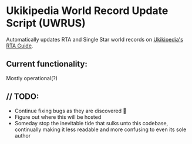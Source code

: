 # Ukikipedia World Record Update Script (UWRUS)

Automatically updates RTA and Single Star world records on [Ukikipedia's RTA Guide](https://ukikipedia.net/wiki/RTA_Guide).

## Current functionality:
Mostly operational(?)

## // TODO:
- Continue fixing bugs as they are discovered 🐜
- Figure out where this will be hosted
- Someday stop the inevitable tide that sulks unto this
codebase, continually making it less readable and more
confusing to even its sole author